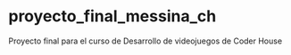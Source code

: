 # proyecto_final_messina_ch
Proyecto final para el curso de Desarrollo de videojuegos de Coder House
